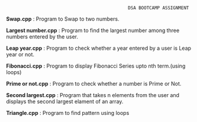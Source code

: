                                                   DSA BOOTCAMP ASSIGNMENT 
         
         
         
         
         
**Swap.cpp** : Program to Swap to two numbers.

**Largest number.cpp** : Program to find the largest number among three numbers entered by the user.

**Leap year.cpp** : Program to check whether a year entered by a user is Leap year or not.

**Fibonacci.cpp** : Program to display Fibonacci Series upto nth term.(using loops)

**Prime or not.cpp** : Program to check whether a number is Prime or Not.

**Second largest.cpp** : Program that takes n elements from the user and displays the second largest elament of an array.

**Triangle.cpp** : Program to find pattern using loops
